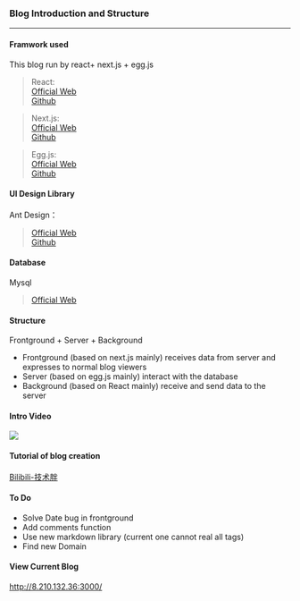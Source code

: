 ### Blog Introduction and Structure
***
#### Framwork used
This blog run by react+ next.js + egg.js
> React:    
> [Official Web](https://reactjs.org/)  
> [Github](https://github.com/facebook/react/)  

> Next.js:  
[Official Web](https://nextjs.org/)  
[Github](https://github.com/vercel/next.js)

> Egg.js:  
[Official Web](https://eggjs.org/)  
[Github](https://github.com/eggjs/egg/)

#### UI Design Library
Ant Design：
>[Official Web](https://ant.design/index-cn)  
>[Github](https://github.com/ant-design/ant-design/)

#### Database
Mysql
>[Official Web](https://www.mysql.com/)  

#### Structure
Frontground + Server + Background  
- Frontground (based on next.js mainly) receives data from server and expresses to normal blog viewers
- Server (based on egg.js mainly) interact with the database
- Background (based on React mainly) receive and send data to the server

#### Intro Video
[![](http://img.youtube.com/vi/pRHFwqb8AmQ/0.jpg)](http://www.youtube.com/watch?v=pRHFwqb8AmQ "")

#### Tutorial of blog creation
[Bilibili-技术胖](https://www.bilibili.com/video/av68325396?zw)

#### To Do
- Solve Date bug in frontground
- Add comments function
- Use new markdown library (current one cannot real all tags)
- Find new Domain

#### View Current Blog 
http://8.210.132.36:3000/


